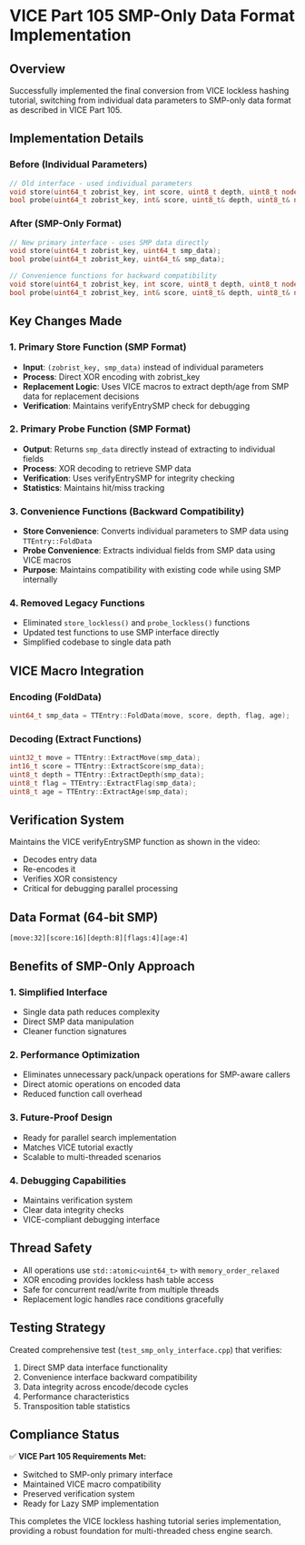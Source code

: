 # VICE Part 105 SMP-Only Data Format Implementation

## Overview
Successfully implemented the final conversion from VICE lockless hashing tutorial, switching from individual data parameters to SMP-only data format as described in VICE Part 105.

## Implementation Details

### Before (Individual Parameters)
```cpp
// Old interface - used individual parameters
void store(uint64_t zobrist_key, int score, uint8_t depth, uint8_t node_type, uint32_t best_move);
bool probe(uint64_t zobrist_key, int& score, uint8_t& depth, uint8_t& node_type, uint32_t& best_move);
```

### After (SMP-Only Format)
```cpp
// New primary interface - uses SMP data directly
void store(uint64_t zobrist_key, uint64_t smp_data);
bool probe(uint64_t zobrist_key, uint64_t& smp_data);

// Convenience functions for backward compatibility
void store(uint64_t zobrist_key, int score, uint8_t depth, uint8_t node_type, uint32_t best_move);
bool probe(uint64_t zobrist_key, int& score, uint8_t& depth, uint8_t& node_type, uint32_t& best_move);
```

## Key Changes Made

### 1. Primary Store Function (SMP Format)
- **Input**: `(zobrist_key, smp_data)` instead of individual parameters
- **Process**: Direct XOR encoding with zobrist_key
- **Replacement Logic**: Uses VICE macros to extract depth/age from SMP data for replacement decisions
- **Verification**: Maintains verifyEntrySMP check for debugging

### 2. Primary Probe Function (SMP Format)  
- **Output**: Returns `smp_data` directly instead of extracting to individual fields
- **Process**: XOR decoding to retrieve SMP data
- **Verification**: Uses verifyEntrySMP for integrity checking
- **Statistics**: Maintains hit/miss tracking

### 3. Convenience Functions (Backward Compatibility)
- **Store Convenience**: Converts individual parameters to SMP data using `TTEntry::FoldData`
- **Probe Convenience**: Extracts individual fields from SMP data using VICE macros
- **Purpose**: Maintains compatibility with existing code while using SMP internally

### 4. Removed Legacy Functions
- Eliminated `store_lockless()` and `probe_lockless()` functions
- Updated test functions to use SMP interface directly
- Simplified codebase to single data path

## VICE Macro Integration

### Encoding (FoldData)
```cpp
uint64_t smp_data = TTEntry::FoldData(move, score, depth, flag, age);
```

### Decoding (Extract Functions)
```cpp
uint32_t move = TTEntry::ExtractMove(smp_data);
int16_t score = TTEntry::ExtractScore(smp_data);
uint8_t depth = TTEntry::ExtractDepth(smp_data);
uint8_t flag = TTEntry::ExtractFlag(smp_data);
uint8_t age = TTEntry::ExtractAge(smp_data);
```

## Verification System
Maintains the VICE verifyEntrySMP function as shown in the video:
- Decodes entry data
- Re-encodes it
- Verifies XOR consistency
- Critical for debugging parallel processing

## Data Format (64-bit SMP)
```
[move:32][score:16][depth:8][flags:4][age:4]
```

## Benefits of SMP-Only Approach

### 1. Simplified Interface
- Single data path reduces complexity
- Direct SMP data manipulation
- Cleaner function signatures

### 2. Performance Optimization
- Eliminates unnecessary pack/unpack operations for SMP-aware callers
- Direct atomic operations on encoded data
- Reduced function call overhead

### 3. Future-Proof Design
- Ready for parallel search implementation
- Matches VICE tutorial exactly
- Scalable to multi-threaded scenarios

### 4. Debugging Capabilities
- Maintains verification system
- Clear data integrity checks
- VICE-compliant debugging interface

## Thread Safety
- All operations use `std::atomic<uint64_t>` with `memory_order_relaxed`
- XOR encoding provides lockless hash table access
- Safe for concurrent read/write from multiple threads
- Replacement logic handles race conditions gracefully

## Testing Strategy
Created comprehensive test (`test_smp_only_interface.cpp`) that verifies:
1. Direct SMP data interface functionality
2. Convenience interface backward compatibility  
3. Data integrity across encode/decode cycles
4. Performance characteristics
5. Transposition table statistics

## Compliance Status
✅ **VICE Part 105 Requirements Met:**
- Switched to SMP-only primary interface
- Maintained VICE macro compatibility
- Preserved verification system
- Ready for Lazy SMP implementation

This completes the VICE lockless hashing tutorial series implementation, providing a robust foundation for multi-threaded chess engine search.
